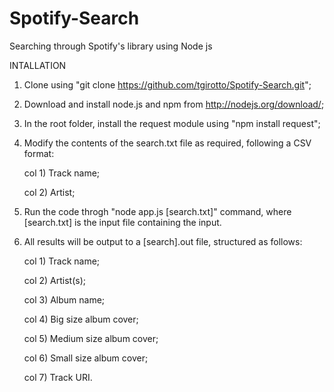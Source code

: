 # Spotify-Search
Searching through Spotify's library using Node js


INTALLATION

1) Clone using "git clone https://github.com/tgirotto/Spotify-Search.git";

2) Download and install node.js and npm from http://nodejs.org/download/;

3) In the root folder, install the request module using "npm install request";

4) Modify the contents of the search.txt file as required, following a CSV format:

	col 1) Track name;

	col 2) Artist;

5) Run the code throgh "node app.js [search.txt]" command, where [search.txt] is the input file containing the input.

6) All results will be output to a [search].out file, structured as follows:

	col 1) Track name;

	col 2) Artist(s);

	col 3) Album name;

	col 4) Big size album cover;

	col 5) Medium size album cover;

	col 6) Small size album cover;

	col 7) Track URI.